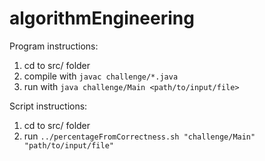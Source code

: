 # algorithmEngineering

Program instructions:
1. cd to src/ folder
2. compile with `javac challenge/*.java`
3. run with `java challenge/Main <path/to/input/file>`

Script instructions:
1. cd to src/ folder
2. run `../percentageFromCorrectness.sh "challenge/Main" "path/to/input/file"`

